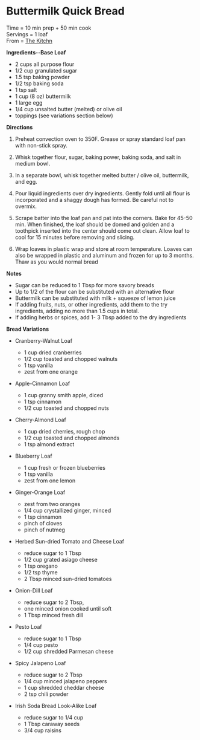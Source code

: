 Buttermilk Quick Bread
=====
Time = 10 min prep + 50 min cook\
Servings = 1 loaf\
From = [The Kitchn](https://www.thekitchn.com/how-to-make-buttermilk-quick-bread-with-10-different-variations-164621)

**Ingredients--Base Loaf**

- 2 cups all purpose flour
- 1/2 cup granulated sugar
- 1.5 tsp baking powder
- 1/2 tsp baking soda
- 1 tsp salt
- 1 cup (8 oz) buttermilk
- 1 large egg
- 1/4 cup unsalted butter (melted) or olive oil
- toppings (see variations section below)

**Directions**

1. Preheat convection oven to 350F. Grease or spray standard loaf pan with non-stick spray. 

2. Whisk together flour, sugar, baking power, baking soda, and salt in medium bowl.

3. In a separate bowl, whisk together melted butter / olive oil, buttermilk, and egg. 

4. Pour liquid ingredients over dry ingredients. Gently fold until all flour is incorporated and a shaggy dough has formed. Be careful not to overmix. 

5. Scrape batter into the loaf pan and pat into the corners. Bake for 45-50 min. When finished, the loaf should be domed and golden and a toothpick inserted into the center should come out clean. Allow loaf to cool for 15 minutes before removing and slicing. 

6. Wrap loaves in plastic wrap and store at room temperature. Loaves can also be wrapped in plastic and aluminum and frozen for up to 3 months. Thaw as you would normal bread

**Notes**

- Sugar can be reduced to 1 Tbsp for more savory breads
- Up to 1/2 of the flour can be substituted with an alternative flour
- Buttermilk can be substituted with milk + squeeze of lemon juice
- If adding fruits, nuts, or other ingredients, add them to the try ingredients, adding no more than 1.5 cups in total. 
- If adding herbs or spices, add 1- 3 Tbsp added to the dry ingredients

**Bread Variations**

- Cranberry-Walnut Loaf
    - 1 cup dried cranberries
    - 1/2 cup toasted and chopped walnuts
    - 1 tsp vanilla
    - zest from one orange
    
- Apple-Cinnamon Loaf 
    - 1 cup granny smith apple, diced
    - 1 tsp cinnamon
    - 1/2 cup toasted and chopped nuts

- Cherry-Almond Loaf 
    - 1 cup dried cherries, rough chop
    - 1/2 cup toasted and chopped almonds
    - 1 tsp almond extract

- Blueberry Loaf
    - 1 cup fresh or frozen blueberries
    - 1 tsp vanilla
    - zest from one lemon
    
- Ginger-Orange Loaf 
    - zest from two oranges
    - 1/4 cup crystallized ginger, minced
    - 1 tsp cinnamon
    - pinch of cloves
    - pinch of nutmeg
    
- Herbed Sun-dried Tomato and Cheese Loaf
    - reduce sugar to 1 Tbsp
    - 1/2 cup grated asiago cheese
    - 1 tsp oregano
    - 1/2 tsp thyme
    - 2 Tbsp minced sun-dried tomatoes

- Onion-Dill Loaf
    - reduce sugar to 2 Tbsp, 
    - one minced onion cooked until soft
    - 1 Tbsp minced fresh dill

- Pesto Loaf
    - reduce sugar to 1 Tbsp
    - 1/4 cup pesto
    - 1/2 cup shredded Parmesan cheese

- Spicy Jalapeno Loaf
    - reduce sugar to 2 Tbsp
    - 1/4 cup minced jalapeno peppers
    - 1 cup shredded cheddar cheese
    - 2 tsp chili powder

- Irish Soda Bread Look-Alike Loaf
    - reduce sugar to 1/4 cup
    - 1 Tbsp caraway seeds
    - 3/4 cup raisins
